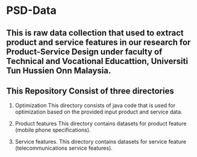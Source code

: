 # PSD-Data

## This is raw data collection that used to extract product and service features in our research for Product-Service Design under faculty of Technical and Vocational Educattion, Universiti Tun Hussien Onn Malaysia.

## This Repository Consist of three directories
1.  Optimization
    This directory consists of java code that is used for optimization based on the provided input product and service data.

2.  Product features 
    This directory contains datasets for product feature (mobile phone specifications).

3.  Service features. 
    This directory contains datasets for service feature (telecommunications service features).
